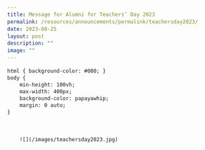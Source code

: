 ```yaml
---
title: Message for Alumni for Teachers’ Day 2023
permalink: /resources/announcements/permalink/teachersday2023/
date: 2023-08-25
layout: post
description: ""
image: ""
---
```

    html { background-color: #000; } 
    body {
        min-height: 100vh;
        max-width: 400px;
        background-color: papayawhip; 
        margin: 0 auto;
    }
		
		
		
		![](/images/teachersday2023.jpg)
		
		
		
		
		

